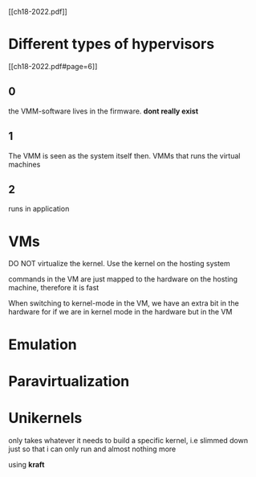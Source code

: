 [[ch18-2022.pdf]]

# Different types of hypervisors
[[ch18-2022.pdf#page=6]]
## 0
the VMM-software lives in the firmware.
**dont really exist** 

## 1
The VMM is seen as the system itself then.
VMMs that runs the virtual machines

## 2
runs in application

# VMs
DO NOT virtualize the kernel. Use the kernel on the hosting system

commands in the VM are just mapped to the hardware on the hosting machine, therefore it is fast

When switching to kernel-mode in the VM, we have an extra bit in the hardware for if we are in kernel mode in the hardware but in the VM

# Emulation

# Paravirtualization

# Unikernels
only takes whatever it needs to build a specific kernel, i.e slimmed down just so that i can only run and almost nothing more

using **kraft**

